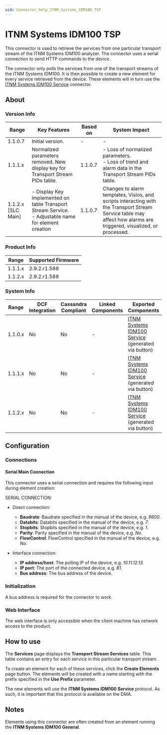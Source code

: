 ```yaml
---
uid: Connector_help_ITNM_Systems_IDM100_TSP
---
```


# ITNM Systems IDM100 TSP

This connector is used to retrieve the services from one particular transport stream of the ITNM Systems IDM100 analyzer. The connector uses a serial connection to send HTTP commands to the device.

The connector only polls the services from one of the transport streams of the ITNM Systems IDM100. It is then possible to create a new element for every service retrieved from the device. These elements will in turn use the [ITNM Systems IDM100 Service](xref:Connector_help_ITNM_Systems_IDM100_Service) connector.

## About

### Version Info

| Range | Key Features | Based on | System Impact |
|--|--|--|--|
| 1.1.0.7 | Initial version. | - | - |
| 1.1.1.x | Normalized parameters removed. New display key for Transport Stream PIDs table. | 1.1.0.7 | - Loss of normalized parameters. <br>- Loss of trend and alarm data in the Transport Stream PIDs table. |
| 1.1.2.x [SLC Main] | - Display Key implemented on table Transport Stream Service. <br>- Adjustable name for element creation | 1.1.0.7 | Changes to alarm templates, Visios, and scripts interacting with the Transport Stream Service table may affect how alarms are triggered, visualized, or processed. |


### Product Info

| Range     | Supported Firmware     |
|-----------|------------------------|
| 1.1.1.x   | 2.9.2.r1.588           |
| 1.1.2.x   | 2.9.2.r1.588           |

### System Info

| Range | DCF Integration | Cassandra Compliant | Linked Components | Exported Components |
|--|--|--|--|--|
| 1.1.0.x | No | No | - | [ITNM Systems IDM100 Service](xref:Connector_help_ITNM_Systems_IDM100_Service) (generated via button) |
| 1.1.1.x | No | No | - | [ITNM Systems IDM100 Service](xref:Connector_help_ITNM_Systems_IDM100_Service) (generated via button) |
| 1.1.2.x | No | No | - | [ITNM Systems IDM100 Service](xref:Connector_help_ITNM_Systems_IDM100_Service) (generated via button) |

## Configuration

### Connections

#### Serial Main Connection

This connector uses a serial connection and requires the following input during element creation:

SERIAL CONNECTION:

- Direct connection:

  - **Baudrate**: Baudrate specified in the manual of the device, e.g. *9600*.
  - **Databits**: Databits specified in the manual of the device, e.g. *7*.
  - **Stopbits**: Stopbits specified in the manual of the device, e.g. *1*.
  - **Parity**: Parity specified in the manual of the device, e.g. *No*.
  - **FlowControl**: FlowControl specified in the manual of the device, e.g. *No*.

- Interface connection:

  - **IP address/host**: The polling IP of the device, e.g. *10.11.12.13.*
  - **IP port**: The port of the connected device, e.g. *81.*
  - **Bus address**: The bus address of the device.

### Initialization

A bus address is required for the connector to work.

### Web Interface

The web interface is only accessible when the client machine has network access to the product.

## How to use

The **Services** page displays the **Transport Stream Services** table. This table contains an entry for each service in this particular transport stream.

To create an element for each of these services, click the **Create Elements** page button. The elements will be created with a name starting with the prefix specified in the **Use Prefix** parameter.

The new elements will use the **ITNM Systems IDM100 Service** protocol. As such, it is important that this protocol is available on the DMA.

## Notes

Elements using this connector are often created from an element running the **ITNM Systems IDM100 General**.
